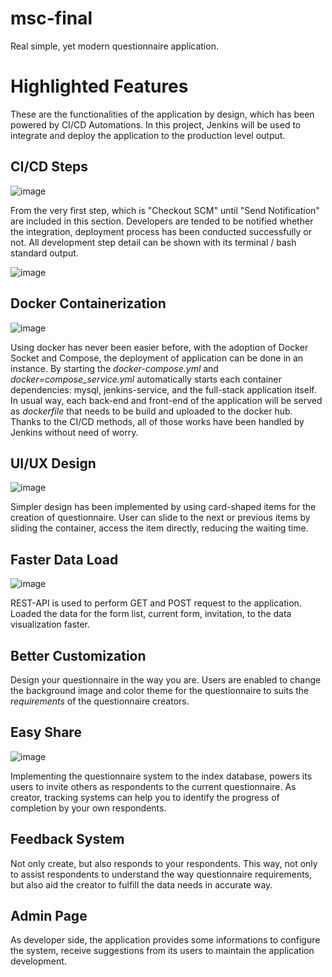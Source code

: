# msc-final

Real simple, yet modern questionnaire application.

# Highlighted Features

These are the functionalities of the application by design, which has been powered by CI/CD Automations.
In this project, Jenkins will be used to integrate and deploy the application to the production level output.

## CI/CD Steps

![image](https://user-images.githubusercontent.com/45738683/163292172-6fee5bb7-23b4-4941-8869-6f4465051c12.png)

From the very first step, which is "Checkout SCM" until "Send Notification" are included in this section.
Developers are tended to be notified whether the integration, deployment process has been conducted successfully or not.
All development step detail can be shown with its terminal / bash standard output.

![image](https://user-images.githubusercontent.com/45738683/163292317-0fac2c84-b87e-4c11-83b9-072c53bebbbc.png)

## Docker Containerization

![image](https://user-images.githubusercontent.com/45738683/163292414-1c282ed5-a478-42cc-b629-347925c43da8.png)

Using docker has never been easier before, with the adoption of Docker Socket and Compose, the deployment of application can be done in an instance.
By starting the *docker-compose.yml* and *docker=compose_service.yml* automatically starts each container dependencies: mysql, jenkins-service, and the full-stack application itself.
In usual way, each back-end and front-end of the application will be served as *dockerfile* that needs to be build and uploaded to the docker hub.
Thanks to the CI/CD methods, all of those works have been handled by Jenkins without need of worry.

## UI/UX Design

![image](https://user-images.githubusercontent.com/45738683/163294046-e8d7a4b3-c77b-4670-9b0e-e9539f565c67.png)

Simpler design has been implemented by using card-shaped items for the creation of questionnaire.
User can slide to the next or previous items by sliding the container, access the item directly, reducing the waiting time.

## Faster Data Load

![image](https://user-images.githubusercontent.com/45738683/163294339-9809b71d-2db2-4fc5-929e-d54972c36de5.png)

REST-API is used to perform GET and POST request to the application. Loaded the data for the form list, current form, invitation, to the data visualization faster.

## Better Customization

Design your questionnaire in the way you are. Users are enabled to change the background image and color theme for the questionnaire to suits the *requirements* of the questionnaire creators.

## Easy Share

![image](https://user-images.githubusercontent.com/45738683/163295029-c610aa75-4117-4b46-97f4-fa4bcd203c18.png)

Implementing the questionnaire system to the index database, powers its users to invite others as respondents to the current questionnaire.
As creator, tracking systems can help you to identify the progress of completion by your own respondents.

## Feedback System

Not only create, but also responds to your respondents. This way, not only to assist respondents to understand the way questionnaire requirements,
but also aid the creator to fulfill the data needs in accurate way.

## Admin Page

As developer side, the application provides some informations to configure the system, receive suggestions from its users to maintain the application development.

